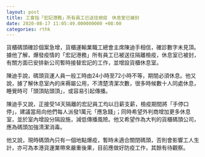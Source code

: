 ```yaml
---
layout: post
title: 工會指「宏記港務」所有員工已送往檢疫　休息室已被封
date: 2020-08-17 11:05:49.000000000 +08:00
categories: rthk
---
```


貨櫃碼頭確診個案急增，貨櫃運輸業職工總會主席陳迪手相信，確診數字未見頂。據他了解，爆發疫情的「宏記港務」所有員工已被送往隔離檢疫，休息室已被封，有關方面已安排新公司暫時接替宏記的工作，並增設貨櫃休息室。

陳迪手說，碼頭貨運人員一般工時由24小時至72小時不等，期間必須休息。他又說，據了解休息室內的床褥屬公用，不清楚清潔次數，很多時候數十人同處休息，睡覺時可「頭頂貼頭頂」，或容易引起傳播。

陳迪手又說，正接受14天隔離的宏記員工均以日薪支薪，檢疫期間將「手停口停」，建議當局向他們每人派發1萬元「應急錢」；同時希望外判商增加更多休息室，並於室內增設分隔設施，減低傳播風險。他又希望作為大判的貨櫃碼頭公司，應為碼頭加強清潔消毒。

他又說，現時碼頭內只有一個地點爆疫，暫時未適合關閉碼頭，否則會影響工人生計，亦可為本港貨運業帶來嚴重後果，目前應做好防疫工作，其餘有待觀察。
